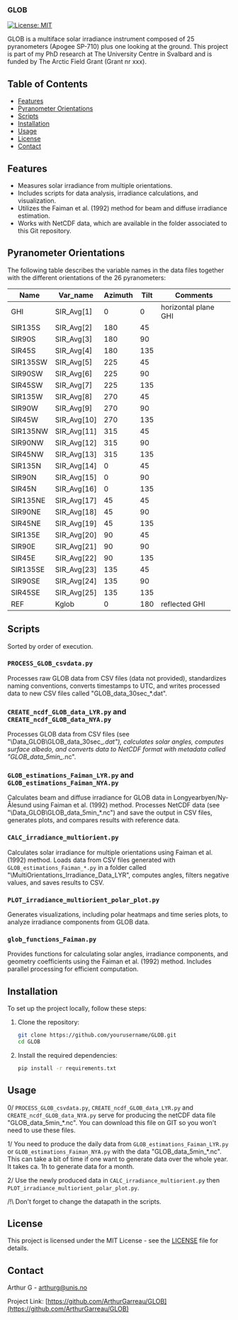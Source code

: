 ### GLOB

[![License: MIT](https://img.shields.io/badge/License-MIT-yellow.svg)](LICENSE)

GLOB is a multiface solar irradiance instrument composed of 25 pyranometers (Apogee SP-710) plus one looking at the ground. This project is part of my PhD research at The University Centre in Svalbard and is funded by The Arctic Field Grant (Grant nr xxx).

## Table of Contents

- [Features](#features)
- [Pyranometer Orientations](#pyranometer-orientations)
- [Scripts](#scripts)
- [Installation](#installation)
- [Usage](#usage)
- [License](#license)
- [Contact](#contact)

## Features

- Measures solar irradiance from multiple orientations.
- Includes scripts for data analysis, irradiance calculations, and visualization.
- Utilizes the Faiman et al. (1992) method for beam and diffuse irradiance estimation.
- Works with NetCDF data, which are available in the folder associated to this Git repository.

## Pyranometer Orientations

The following table describes the variable names in the data files together with the different orientations of the 26 pyranometers:

| Name     | Var_name     | Azimuth | Tilt | Comments                |
|----------|--------------|---------|------|-------------------------|
| GHI      | SIR_Avg[1]   | 0       | 0    | horizontal plane GHI    |
| SIR135S  | SIR_Avg[2]   | 180     | 45   |                         |
| SIR90S   | SIR_Avg[3]   | 180     | 90   |                         |
| SIR45S   | SIR_Avg[4]   | 180     | 135  |                         |
| SIR135SW | SIR_Avg[5]   | 225     | 45   |                         |
| SIR90SW  | SIR_Avg[6]   | 225     | 90   |                         |
| SIR45SW  | SIR_Avg[7]   | 225     | 135  |                         |
| SIR135W  | SIR_Avg[8]   | 270     | 45   |                         |
| SIR90W   | SIR_Avg[9]   | 270     | 90   |                         |
| SIR45W   | SIR_Avg[10]  | 270     | 135  |                         |
| SIR135NW | SIR_Avg[11]  | 315     | 45   |                         |
| SIR90NW  | SIR_Avg[12]  | 315     | 90   |                         |
| SIR45NW  | SIR_Avg[13]  | 315     | 135  |                         |
| SIR135N  | SIR_Avg[14]  | 0       | 45   |                         |
| SIR90N   | SIR_Avg[15]  | 0       | 90   |                         |
| SIR45N   | SIR_Avg[16]  | 0       | 135  |                         |
| SIR135NE | SIR_Avg[17]  | 45      | 45   |                         |
| SIR90NE  | SIR_Avg[18]  | 45      | 90   |                         |
| SIR45NE  | SIR_Avg[19]  | 45      | 135  |                         |
| SIR135E  | SIR_Avg[20]  | 90      | 45   |                         |
| SIR90E   | SIR_Avg[21]  | 90      | 90   |                         |
| SIR45E   | SIR_Avg[22]  | 90      | 135  |                         |
| SIR135SE | SIR_Avg[23]  | 135     | 45   |                         |
| SIR90SE  | SIR_Avg[24]  | 135     | 90   |                         |
| SIR45SE  | SIR_Avg[25]  | 135     | 135  |                         |
| REF      | Kglob        | 0       | 180  | reflected GHI           |


## Scripts

Sorted by order of execution.

### `PROCESS_GLOB_csvdata.py`
Processes raw GLOB data from CSV files (data not provided), standardizes naming conventions, converts timestamps to UTC, and writes processed data to new CSV files called "GLOB_data_30sec_*.dat".

### `CREATE_ncdf_GLOB_data_LYR.py` and `CREATE_ncdf_GLOB_data_NYA.py`
Processes GLOB data from CSV files (see "\Data_GLOB\GLOB_data_30sec_*.dat"), calculates solar angles, computes surface albedo, and converts data to NetCDF format with metadata called "GLOB_data_5min_*.nc".

### `GLOB_estimations_Faiman_LYR.py` and `GLOB_estimations_Faiman_NYA.py`
Calculates beam and diffuse irradiance for GLOB data in Longyearbyen/Ny-Ålesund using Faiman et al. (1992) method. Processes NetCDF data (see "\Data_GLOB\GLOB_data_5min_*.nc") and save the output in CSV files, generates plots, and compares results with reference data.

### `CALC_irradiance_multiorient.py`
Calculates solar irradiance for multiple orientations using Faiman et al. (1992) method. Loads data from CSV files generated with `GLOB_estimations_Faiman_*.py` in a folder called "\MultiOrientations_Irradiance_Data_LYR", computes angles, filters negative values, and saves results to CSV.

### `PLOT_irradiance_multiorient_polar_plot.py`
Generates visualizations, including polar heatmaps and time series plots, to analyze irradiance components from GLOB data.

### `glob_functions_Faiman.py`
Provides functions for calculating solar angles, irradiance components, and geometry coefficients using the Faiman et al. (1992) method. Includes parallel processing for efficient computation.

## Installation

To set up the project locally, follow these steps:

1. Clone the repository:
    ```bash
    git clone https://github.com/yourusername/GLOB.git
    cd GLOB
    ```

2. Install the required dependencies:
    ```bash
    pip install -r requirements.txt
    ```

## Usage

0/ `PROCESS_GLOB_csvdata.py`, `CREATE_ncdf_GLOB_data_LYR.py` and `CREATE_ncdf_GLOB_data_NYA.py` serve for producing the netCDF data file "GLOB_data_5min_*.nc". You can download this file on GIT so you won't need to use these files.

1/ You need to produce the daily data from `GLOB_estimations_Faiman_LYR.py` or `GLOB_estimations_Faiman_NYA.py` with the data "GLOB_data_5min_*.nc". This can take a bit of time if one want to generate data over the whole year. It takes ca. 1h to generate data for a month.

2/ Use the newly produced data in `CALC_irradiance_multiorient.py` then `PLOT_irradiance_multiorient_polar_plot.py`.

/!\ Don't forget to change the datapath in the scripts. 


## License

This project is licensed under the MIT License - see the [LICENSE](LICENSE) file for details.

## Contact
Arthur G - [arthurg@unis.no](mailto:arthurg@unis.no)

Project Link: [https://github.com/ArthurGarreau/GLOB](https://github.com/ArthurGarreau/GLOB)